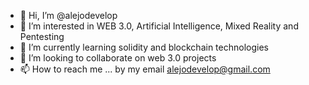 - 👋 Hi, I’m @alejodevelop
- 👀 I’m interested in WEB 3.0, Artificial Intelligence, Mixed Reality and Pentesting
- 🌱 I’m currently learning solidity and blockchain technologies
- 💞️ I’m looking to collaborate on web 3.0 projects
- 📫 How to reach me ... by my email alejodevelop@gmail.com

<!---
alejodevelop/alejodevelop is a ✨ special ✨ repository because its `README.md` (this file) appears on your GitHub profile.
You can click the Preview link to take a look at your changes.
--->

